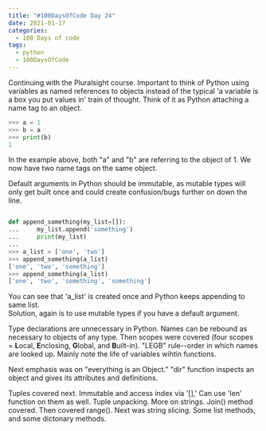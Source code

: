 ```yaml
---
title: "#100DaysOfCode Day 24"
date: 2021-01-17
categories:
  - 100 Days of code
tags:
  - python
  - 100DaysOfCode
---
```


Continuing with the Pluralsight course.  Important to think of Python using variables as named references to objects instead of the typical 'a variable is a box you put values in' train of thought.  Think of it as Python attaching a name tag to an object.  

```python
>>> a = 1
>>> b = a
>>> print(b)
1
```
In the example above, both "a" and "b" are referring to the object of 1.  We now have two name tags on the same object.  

Default arguments in Python should be immutable, as mutable types will only get built once and could create confusion/bugs further on down the line.

```python

def append_something(my_list=[]):
...     my_list.append('something')
...     print(my_list)
... 
>>> a_list = ['one', 'two']
>>> append_something(a_list)
['one', 'two', 'something']
>>> append_something(a_list)
['one', 'two', 'something', 'something']
```

You can see that 'a_list' is created once and Python keeps appending to same list.  
Solution, again is to use mutable types if you have a default argument.

Type declarations are unnecessary in Python. Names can be rebound as necessary to objects of any type.  Then scopes were covered (four scopes = **L**ocal, **E**nclosing, **G**lobal, and **B**uilt-in).  "LEGB" rule--order in which names are looked up.  Mainly note the life of variables wihtin functions.

Next emphasis was on "everything is an Object."  "dir" function inspects an object and gives its attributes and definitions.

Tuples covered next.  Immutable and access index via '[],'  Can use 'len' function on them as well. Tuple unpacking.  More on strings. Join() method covered.   Then covered range().  Next was string slicing. Some list methods, and some dictonary methods. 


[100DaysOfCode]:https://www.100daysofcode.com/faq/

